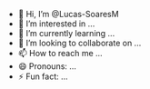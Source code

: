 - 👋 Hi, I’m @Lucas-SoaresM
- 👀 I’m interested in ...
- 🌱 I’m currently learning ...
- 💞️ I’m looking to collaborate on ...
- 📫 How to reach me ...
- 😄 Pronouns: ...
- ⚡ Fun fact: ...

<!---
Lucas-SoaresM/Lucas-SoaresM is a ✨ special ✨ repository because its `README.md` (this file) appears on your GitHub profile.
You can click the Preview link to take a look at your changes.
--->

